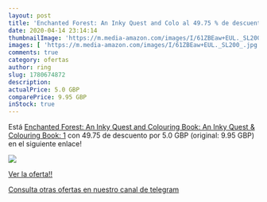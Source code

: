 ```yaml
---
layout: post
title: 'Enchanted Forest: An Inky Quest and Colo al 49.75 % de descuento'
date: 2020-04-14 23:14:14
thumbnailImage: 'https://m.media-amazon.com/images/I/61ZBEaw+EUL._SL200_.jpg'
images: [ 'https://m.media-amazon.com/images/I/61ZBEaw+EUL._SL200_.jpg' ]
comments: true
category: ofertas
author: ring
slug: 1780674872
description:
actualPrice: 5.0 GBP
comparePrice: 9.95 GBP
inStock: true
---
```


Está [Enchanted Forest: An Inky Quest and Colouring Book: An Inky Quest & Colouring Book: 1](https://www.amazon.co.uk/dp/1780674872/?tag=redken01-21) con 49.75 de descuento por 5.0 GBP (original: 9.95 GBP) en el siguiente enlace!

[![](https://m.media-amazon.com/images/I/61ZBEaw+EUL._SL200_.jpg)](https://www.amazon.co.uk/dp/1780674872/?tag=redken01-21)

[Ver la oferta!!](https://www.amazon.co.uk/dp/1780674872/?tag=redken01-21)

[Consulta otras ofertas en nuestro canal de telegram](https://t.me/s/ofertas25)
